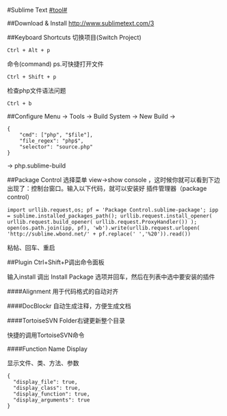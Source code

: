 #Sublime Text [#tool#](/#tool)

##Download & Install
http://www.sublimetext.com/3

##Keyboard Shortcuts
切换项目(Switch Project)
```
Ctrl + Alt + p
```
命令(command) ps.可快捷打开文件
```
Ctrl + Shift + p
```
检查php文件语法问题
```
Ctrl + b
```

##Configure
Menu -> Tools -> Build System -> New Build -> 
```
{
	"cmd": ["php", "$file"],
	"file_regex": "php$", 
	"selector": "source.php" 
}
```
-> php.sublime-build

##Package Control
选择菜单 view->show console ，这时候你就可以看到下边出现了：控制台窗口。输入以下代码，就可以安装好 插件管理器（package control）
```
import urllib.request,os; pf = 'Package Control.sublime-package'; ipp = sublime.installed_packages_path(); urllib.request.install_opener( urllib.request.build_opener( urllib.request.ProxyHandler()) ); open(os.path.join(ipp, pf), 'wb').write(urllib.request.urlopen( 'http://sublime.wbond.net/' + pf.replace(' ','%20')).read())
```
粘帖、回车、重启

##Plugin
Ctrl+Shift+P调出命令面板

输入install 调出 Install Package 选项并回车，然后在列表中选中要安装的插件

####Alignment
用于代码格式的自动对齐

####DocBlockr
自动生成注释，方便生成文档

####TortoiseSVN
Folder右键更新整个目录

快捷的调用TortoiseSVN命令

####Function Name Display

显示文件、类、方法、参数
```
{
  "display_file": true,
  "display_class": true,
  "display_function": true,
  "display_arguments": true
}
```
